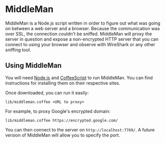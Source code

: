 MiddleMan
=========

MiddleMan is a Node.js script written in order to figure out what was going on between a web server and a browser. Because the communication was over SSL, the connection couldn't be sniffed. MiddleMan will proxy the server in question and expose a non-encrypted HTTP server that you can connect to using your browser and observe with WireShark or any other sniffing tool.

Using MiddleMan
---------------

You will need [Node.js][] and [CoffeeScript][] to run MiddleMan. You can find instructions for installing them on their respective sites.

Once downloaded, you can run it easily:

    lib/middleman.coffee <URL to proxy>

For example, to proxy Google's encrypted domain:

    lib/middleman.coffee https://encrypted.google.com/

You can then connect to the server on `http://localhost:7769/`. A future version of MiddleMan will allow you to specify the port.

[Node.js]: http://nodejs.org/
[CoffeeScript]: http://jashkenas.github.com/coffee-script/
